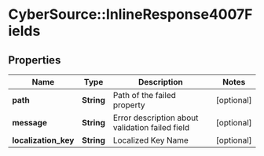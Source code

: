 # CyberSource::InlineResponse4007Fields

## Properties
Name | Type | Description | Notes
------------ | ------------- | ------------- | -------------
**path** | **String** | Path of the failed property | [optional] 
**message** | **String** | Error description about validation failed field | [optional] 
**localization_key** | **String** | Localized Key Name | [optional] 


